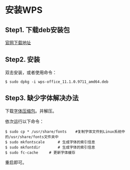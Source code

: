 # 安装WPS

## Step1. 下载deb安装包

[官网下载地址](https://linux.wps.cn/)

## Step2. 安装

双击安装，或者使用命令：

```shell
$ sudo dpkg -i wps-office_11.1.0.9711_amd64.deb 
```

## Step3. 缺少字体解决办法

下载[字体压缩包](https://megrez-file.virtualbing.cn/Linux/Ubuntu/20.04/%E8%BD%AF%E4%BB%B6%E5%AE%89%E8%A3%85/%E5%AE%89%E8%A3%85wps/wps_symbol_fonts.zip)。并解压。

依次运行以下命令：

```shell
$ sudo cp * /usr/share/fonts    #复制字体文件到Linux系统中的/usr/share/fonts文件夹中
$ sudo mkfontscale      # 生成字体的索引信息
$ sudo mkfontdir        # 生成字体的索引信息
$ sudo fc-cache     # 更新字体缓存
```

重启即可。
